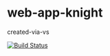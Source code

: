 # web-app-knight
created-via-vs

[![Build Status](https://dev.azure.com/pujaiswa/web-app-knight/_apis/build/status/puspraj-repos.web-app-knight?branchName=master)](https://dev.azure.com/pujaiswa/web-app-knight/_build/latest?definitionId=1&branchName=master)

